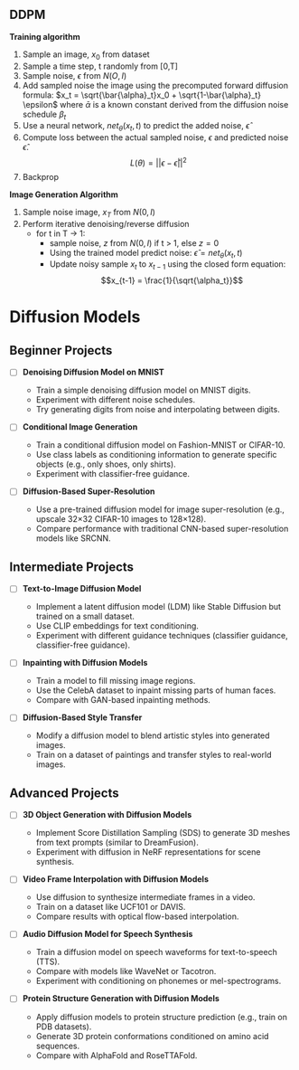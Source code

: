 ## DDPM
**Training algorithm**
1. Sample an image, $x_0$ from dataset
2. Sample a time step, t randomly from [0,T]
3. Sample noise, $\epsilon$ from $N(O,I)$
4. Add sampled noise the image using the precomputed forward diffusion formula: $x_t = \sqrt{\bar{\alpha}_t}x_0 + \sqrt{1-\bar{\alpha}_t} \epsilon$ where $\bar{\alpha}$ is a known constant derived from the diffusion noise schedule $\beta_t$
5. Use a neural network, $net_{\theta}(x_t,t)$ to predict the added noise, $\hat{\epsilon}$
6. Compute loss between the actual sampled noise, $\epsilon$ and predicted noise $\hat{\epsilon}$.
   $$L(\theta) = ||\epsilon - \hat{\epsilon}||^2$$
7. Backprop

**Image Generation Algorithm**
1. Sample noise image, $x_T$ from $N(0,I)$
2. Perform iterative denoising/reverse diffusion
     - for t in T -> 1:
          - sample noise, $z$ from $N(0,I)$ if t > 1, else $z = 0$
          - Using the trained model predict noise: $\hat{\epsilon} = net_{\theta}(x_t, t)$
          - Update noisy sample $x_t$ to $x_{t-1}$ using the closed form equation:
               $$x_{t-1} = \frac{1}{\sqrt{\alpha_t}}$$

# Diffusion Models
## Beginner Projects
- [ ] **Denoising Diffusion Model on MNIST**
  - Train a simple denoising diffusion model on MNIST digits.
  - Experiment with different noise schedules.
  - Try generating digits from noise and interpolating between digits.

- [ ] **Conditional Image Generation**
  - Train a conditional diffusion model on Fashion-MNIST or CIFAR-10.
  - Use class labels as conditioning information to generate specific objects (e.g., only shoes, only shirts).
  - Experiment with classifier-free guidance.

- [ ] **Diffusion-Based Super-Resolution**
  - Use a pre-trained diffusion model for image super-resolution (e.g., upscale 32×32 CIFAR-10 images to 128×128).
  - Compare performance with traditional CNN-based super-resolution models like SRCNN.

## Intermediate Projects
- [ ] **Text-to-Image Diffusion Model**
  - Implement a latent diffusion model (LDM) like Stable Diffusion but trained on a small dataset.
  - Use CLIP embeddings for text conditioning.
  - Experiment with different guidance techniques (classifier guidance, classifier-free guidance).

- [ ] **Inpainting with Diffusion Models**
  - Train a model to fill missing image regions.
  - Use the CelebA dataset to inpaint missing parts of human faces.
  - Compare with GAN-based inpainting methods.

- [ ] **Diffusion-Based Style Transfer**
  - Modify a diffusion model to blend artistic styles into generated images.
  - Train on a dataset of paintings and transfer styles to real-world images.

## Advanced Projects
- [ ] **3D Object Generation with Diffusion Models**
  - Implement Score Distillation Sampling (SDS) to generate 3D meshes from text prompts (similar to DreamFusion).
  - Experiment with diffusion in NeRF representations for scene synthesis.

- [ ] **Video Frame Interpolation with Diffusion Models**
  - Use diffusion to synthesize intermediate frames in a video.
  - Train on a dataset like UCF101 or DAVIS.
  - Compare results with optical flow-based interpolation.

- [ ] **Audio Diffusion Model for Speech Synthesis**
  - Train a diffusion model on speech waveforms for text-to-speech (TTS).
  - Compare with models like WaveNet or Tacotron.
  - Experiment with conditioning on phonemes or mel-spectrograms.

- [ ] **Protein Structure Generation with Diffusion Models**
  - Apply diffusion models to protein structure prediction (e.g., train on PDB datasets).
  - Generate 3D protein conformations conditioned on amino acid sequences.
  - Compare with AlphaFold and RoseTTAFold.
